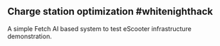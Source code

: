 ## Charge station optimization #whitenighthack
A simple Fetch AI based system to test eScooter infrastructure demonstration.
